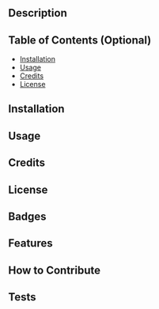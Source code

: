 # <Your-Project-Title>

## Description



## Table of Contents (Optional)


- [Installation](#installation)
- [Usage](#usage)
- [Credits](#credits)
- [License](#license)

## Installation



## Usage



## Credits


## License



## Badges



## Features



## How to Contribute


## Tests

